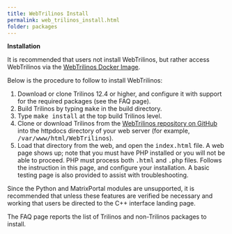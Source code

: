 ```yaml
---
title: WebTrilinos Install
permalink: web_trilinos_install.html
folder: packages
---
```


**Installation**

It is recommended that users not install WebTrilinos, but rather access WebTrilinos via the [WebTrilinos Docker Image](https://trilinos.org/packages/web-trilinos/webtrilinos-docker-image/).

Below is the procedure to follow to install WebTrilinos:

1.  Download or clone Trilinos 12.4 or higher, and configure it with support for the required packages (see the FAQ page).
2.  Build Trilinos by typing <tt>make</tt> in the build directory.
3.  Type <tt>make install</tt> at the top build Trilinos level.
4.  Clone or download Trilinos from the [WebTrilinos repository on GitHub](https://github.com/trilinos/WebTrilinos) into the httpdocs directory of your web server (for example, <tt>/var/www/html/WebTrilinos</tt>).
5.  Load that directory from the web, and open the <tt>index.html</tt> file. A web page shows up; note that you must have PHP installed or you will not be able to proceed. PHP must process both <tt>.html</tt> and <tt>.php</tt> files. Follows the instruction in this page, and configure your installation. A basic testing page is also provided to assist with troubleshooting.

Since the Python and MatrixPortal modules are unsupported, it is recommended that unless these features are verified be necessary and working that users be directed to the C++ interface landing page.

The FAQ page reports the list of Trilinos and non-Trilinos packages to install.